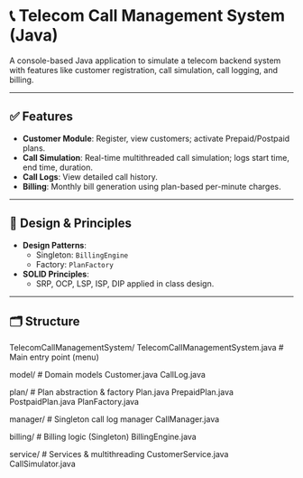 # 📞 Telecom Call Management System (Java)

A console-based Java application to simulate a telecom backend system with features like customer registration, call simulation, call logging, and billing.

---

## ✅ Features

- **Customer Module**: Register, view customers; activate Prepaid/Postpaid plans.
- **Call Simulation**: Real-time multithreaded call simulation; logs start time, end time, duration.
- **Call Logs**: View detailed call history.
- **Billing**: Monthly bill generation using plan-based per-minute charges.

---

## 🧠 Design & Principles

- **Design Patterns**:
  - Singleton: `BillingEngine`
  - Factory: `PlanFactory`
- **SOLID Principles**:
  - SRP, OCP, LSP, ISP, DIP applied in class design.

---

## 🗂️ Structure

TelecomCallManagementSystem/
  TelecomCallManagementSystem.java         # Main entry point (menu)

  model/                                   # Domain models
    Customer.java
    CallLog.java

  plan/                                    # Plan abstraction & factory
    Plan.java
    PrepaidPlan.java
    PostpaidPlan.java
    PlanFactory.java
    
 manager/                                 # Singleton call log manager
    CallManager.java                

  billing/                                 # Billing logic (Singleton)
    BillingEngine.java

  service/                                 # Services & multithreading
    CustomerService.java
    CallSimulator.java
